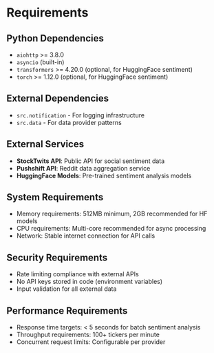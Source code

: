 # Requirements

## Python Dependencies
- `aiohttp` >= 3.8.0
- `asyncio` (built-in)
- `transformers` >= 4.20.0 (optional, for HuggingFace sentiment)
- `torch` >= 1.12.0 (optional, for HuggingFace sentiment)

## External Dependencies
- `src.notification` - For logging infrastructure
- `src.data` - For data provider patterns

## External Services
- **StockTwits API**: Public API for social sentiment data
- **Pushshift API**: Reddit data aggregation service
- **HuggingFace Models**: Pre-trained sentiment analysis models

## System Requirements
- Memory requirements: 512MB minimum, 2GB recommended for HF models
- CPU requirements: Multi-core recommended for async processing
- Network: Stable internet connection for API calls

## Security Requirements
- Rate limiting compliance with external APIs
- No API keys stored in code (environment variables)
- Input validation for all external data

## Performance Requirements
- Response time targets: < 5 seconds for batch sentiment analysis
- Throughput requirements: 100+ tickers per minute
- Concurrent request limits: Configurable per provider
